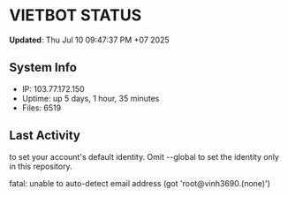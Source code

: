 # VIETBOT STATUS
**Updated**: Thu Jul 10 09:47:37 PM +07 2025

## System Info
- IP: 103.77.172.150
- Uptime: up 5 days, 1 hour, 35 minutes
- Files: 6519

## Last Activity

to set your account's default identity.
Omit --global to set the identity only in this repository.

fatal: unable to auto-detect email address (got 'root@vinh3690.(none)')
